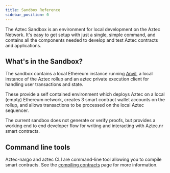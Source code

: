 ```yaml
---
title: Sandbox Reference
sidebar_position: 0
---
```


The Aztec Sandbox is an environment for local development on the Aztec Network. It's easy to get setup with just a single, simple command, and contains all the components needed to develop and test Aztec contracts and applications.

## What's in the Sandbox?

The sandbox contains a local Ethereum instance running [Anvil](https://book.getfoundry.sh/anvil/), a local instance of the Aztec rollup and an aztec private execution client for handling user transactions and state.

These provide a self contained environment which deploys Aztec on a local (empty) Ethereum network, creates 3 smart contract wallet accounts on the rollup, and allows transactions to be processed on the local Aztec sequencer.

The current sandbox does not generate or verify proofs, but provides a working end to end developer flow for writing and interacting with Aztec.nr smart contracts.

## Command line tools

Aztec-nargo and aztec CLI are command-line tool allowing you to compile smart contracts. See the [compiling contracts](../../guides/smart_contracts/how_to_compile_contract.md) page for more information.